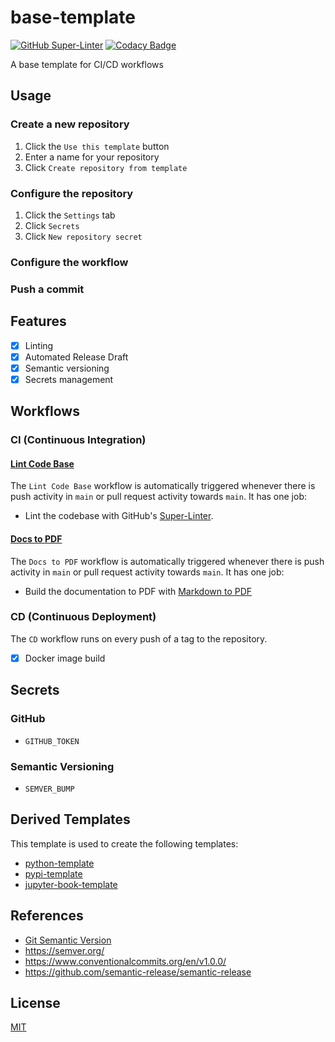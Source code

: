 # base-template

[![GitHub Super-Linter](https://github.com/entelecheia/base-template/workflows/Lint%20Code%20Base/badge.svg)](https://github.com/marketplace/actions/super-linter)
[![Codacy Badge](https://app.codacy.com/project/badge/Grade/f5d47f43f3ba4f1eb5f1d5140d2c69cd)](https://www.codacy.com/gh/entelecheia/base-template/dashboard?utm_source=github.com&utm_medium=referral&utm_content=entelecheia/base-template&utm_campaign=Badge_Grade)

A base template for CI/CD workflows

## Usage

### Create a new repository

1. Click the `Use this template` button
2. Enter a name for your repository
3. Click `Create repository from template`

### Configure the repository

1. Click the `Settings` tab
2. Click `Secrets`
3. Click `New repository secret`

### Configure the workflow

### Push a commit

## Features

- [x] Linting
- [x] Automated Release Draft
- [x] Semantic versioning
- [x] Secrets management

## Workflows

### CI (Continuous Integration)

#### [Lint Code Base](.github/workflows/ci-linter.yaml)

The `Lint Code Base` workflow is automatically triggered whenever there is push activity in `main` or pull request activity towards `main`. It has one job:

- Lint the codebase with GitHub's [Super-Linter](https://github.com/github/super-linter).

#### [Docs to PDF](.github/workflows/ci-build.yaml)

The `Docs to PDF` workflow is automatically triggered whenever there is push activity in `main` or pull request activity towards `main`. It has one job:

- Build the documentation to PDF with [Markdown to PDF](https://github.com/BaileyJM02/markdown-to-pdf)

### CD (Continuous Deployment)

The `CD` workflow runs on every push of a tag to the repository.

- [x] Docker image build

## Secrets

### GitHub

- `GITHUB_TOKEN`

### Semantic Versioning

- `SEMVER_BUMP`

## Derived Templates

This template is used to create the following templates:

- [python-template](https://github.com/entelechiea/python-template)
- [pypi-template](https://github.com/entelechiea/pypi-template)
- [jupyter-book-template](https://github.com/entelechiea/jupyter-book-template)

## References

- [Git Semantic Version](https://github.com/marketplace/actions/git-semantic-version)
- https://semver.org/
- https://www.conventionalcommits.org/en/v1.0.0/
- https://github.com/semantic-release/semantic-release

## License

[MIT](LICENSE)
